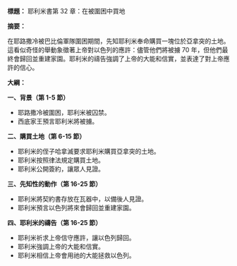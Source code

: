 **標題：** 耶利米書第 32 章：在被圍困中買地

**摘要：**

在耶路撒冷被巴比倫軍隊圍困期間，先知耶利米奉命購買一塊位於亞拿突的土地。這看似奇怪的舉動象徵著上帝對以色列的應許：儘管他們將被擄 70 年，但他們最終會歸回並重建家園。耶利米的禱告強調了上帝的大能和信實，並表達了對上帝應許的信心。

**大綱：**

**一、背景（第 1-5 節）**
* 耶路撒冷被圍困，耶利米被囚禁。
* 西底家王預言耶利米將被擄。

**二、購買土地（第 6-15 節）**
* 耶利米的侄子哈拿滅要求耶利米購買亞拿突的土地。
* 耶利米按照律法規定購買土地。
* 耶利米公開簽約，讓眾人見證。

**三、先知性的動作（第 16-25 節）**
* 耶利米將契約書存放在瓦器中，以備後人見證。
* 耶利米預言以色列將來會歸回並重建家園。

**四、耶利米的禱告（第 16-25 節）**
* 耶利米祈求上帝信守應許，讓以色列歸回。
* 耶利米強調上帝的大能和信實。
* 耶利米相信上帝會用祂的大能拯救以色列。
